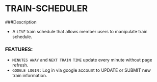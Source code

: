 # TRAIN-SCHEDULER
###Description 
* A `LIVE` train schedule that allows member users to manipulate train schedule.

### FEATURES:
* `MINUTES AWAY` and `NEXT TRAIN TIME` update every minute without page refresh.
* `GOOGLE LOGIN` : Log in via google account to UPDATE or SUBMIT new train information. 
